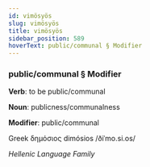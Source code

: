 ```yaml
---
id: vimösyös
slug: vimösyös
title: vimösyös
sidebar_position: 589
hoverText: public/communal § Modifier
---
```


### public/communal § Modifier

**Verb**: to be public/communal

**Noun**: publicness/communalness

**Modifier**: public/communal

Greek δημόσιος dimósios /ðiˈmo.si.os/

*Hellenic Language Family*